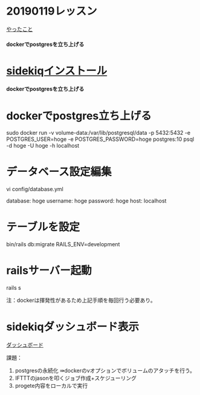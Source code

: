  
20190119レッスン
===
[やったこと](https://qiita.com/ynarasak/items/b9bb5b35f14ed6152134)
#### dockerでpostgresを立ち上げる
# [sidekiqインストール](https://github.com/mperham/sidekiq/wiki/Getting-Started)


#### dockerでpostgresを立ち上げる
# dockerでpostgres立ち上げる
sudo docker run -v volume-data:/var/lib/postgresql/data -p 5432:5432 -e POSTGRES_USER=hoge -e POSTGRES_PASSWORD=hoge postgres:10
psql -d hoge -U hoge -h localhost

# データベース設定編集
vi config/database.yml  

database: hoge
username: hoge
password: hoge
host: localhost

# テーブルを設定
bin/rails db:migrate RAILS_ENV=development
# railsサーバー起動
rails s

注：dockerは揮発性があるため上記手順を毎回行う必要あり。

# sidekiqダッシュボード表示
[ダッシュボード](http://localhost:3000/sidekiq/scheduled)

課題：
1. postgresの永続化
⇛dockerのvオプションでボリュームのアタッチを行う。
1. IFTTTのjasonを叩くジョブ作成+スケジューリング
1. progete内容をローカルで実行

